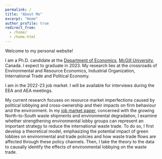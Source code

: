 ```yaml
---
permalink: /
title: "About Me"
excerpt: "Home"
author_profile: true
redirect_from: 
  - /home/
  - /home.html
---
```

<!-- Google tag (gtag.js) -->
<script async src="https://www.googletagmanager.com/gtag/js?id=G-JL2ZY530JC"></script>
<script>
  window.dataLayer = window.dataLayer || [];
  function gtag(){dataLayer.push(arguments);}
  gtag('js', new Date());

  gtag('config', 'G-JL2ZY530JC');
</script>

Welcome to my personal website!

I am a Ph.D. candidate at the [Department of Economics](https://www.mcgill.ca/economics/), [McGill University](https://www.mcgill.ca/), Canada. I expect to graduate in 2023. My research lies at the crossroads of Environmental and Resource Economics, Industrial Organization, International Trade and Political Economy. 

I am in the 2022-23 job market. I will be available for interviews during the EEA and AEA meetings.

My current research focuses on resource market imperfections caused by political lobbying and cross-ownership and their impacts on firm behaviour and the environment. In my [job market paper](https://www.miaodai.org/files/pdf/JMP_Miao.pdf), concerned with the growing North-to-South waste shipments and environmental degradation, I examine whether strengthening environmental lobby groups can represent an important strategy to reduce the international waste trade. To do so, I first develop a theoretical model, emphasizing the potential impact of green lobbies on environmental and trade policies and how waste trade flows are affected through these policy channels. Then, I take the theory to the data to causally identify the effects of environmental lobbying on the waste trade.
